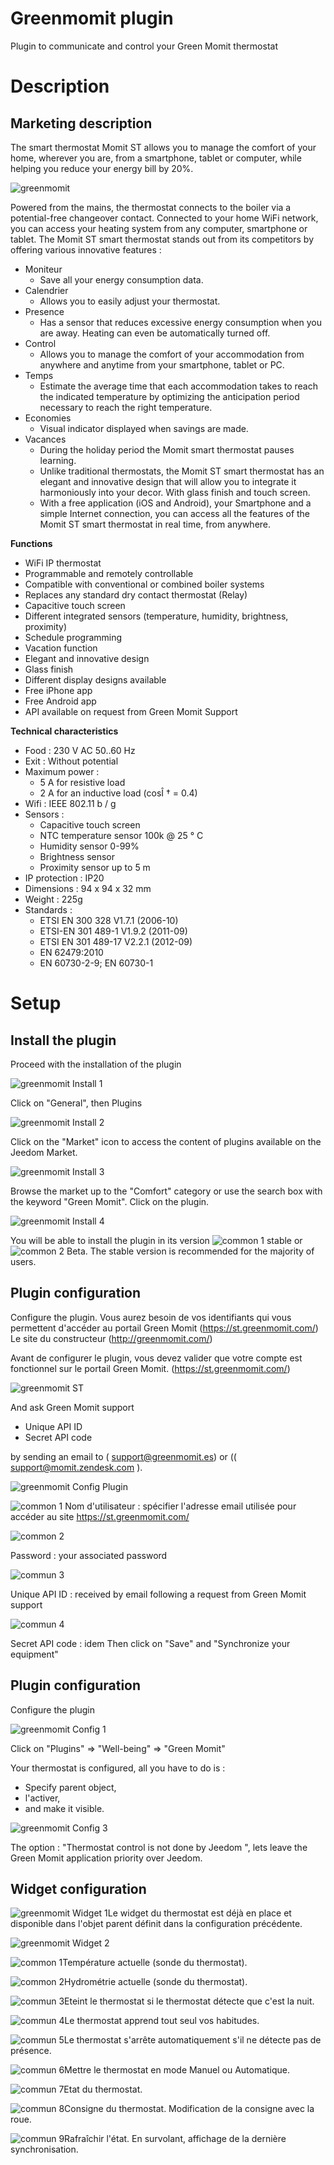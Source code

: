 # Greenmomit plugin

Plugin to communicate and control your Green Momit thermostat

# Description 

## Marketing description

The smart thermostat Momit ST allows you to manage the comfort of your home, wherever you are, from a smartphone, tablet or computer, while helping you reduce your energy bill by 20%.

![greenmomit](./images/greenmomit.jpg)

Powered from the mains, the thermostat connects to the boiler via a potential-free changeover contact. Connected to your home WiFi network, you can access your heating system from any computer, smartphone or tablet. The Momit ST smart thermostat stands out from its competitors by offering various innovative features :

-   Moniteur
    -   Save all your energy consumption data.
-   Calendrier
    -   Allows you to easily adjust your thermostat.
-   Presence
    -   Has a sensor that reduces excessive energy consumption when you are away. Heating can even be automatically turned off.
-   Control
    -   Allows you to manage the comfort of your accommodation from anywhere and anytime from your smartphone, tablet or PC.
-   Temps
    -   Estimate the average time that each accommodation takes to reach the indicated temperature by optimizing the anticipation period necessary to reach the right temperature.
-   Economies
    -   Visual indicator displayed when savings are made.
-   Vacances
    -   During the holiday period the Momit smart thermostat pauses learning.
    -   Unlike traditional thermostats, the Momit ST smart thermostat has an elegant and innovative design that will allow you to integrate it harmoniously into your decor. With glass finish and touch screen.
    -   With a free application (iOS and Android), your Smartphone and a simple Internet connection, you can access all the features of the Momit ST smart thermostat in real time, from anywhere.

**Functions**

-   WiFi IP thermostat
-   Programmable and remotely controllable
-   Compatible with conventional or combined boiler systems
-   Replaces any standard dry contact thermostat (Relay)
-   Capacitive touch screen
-   Different integrated sensors (temperature, humidity, brightness, proximity)
-   Schedule programming
-   Vacation function
-   Elegant and innovative design
-   Glass finish
-   Different display designs available
-   Free iPhone app
-   Free Android app
-   API available on request from Green Momit Support

**Technical characteristics**

-   Food : 230 V AC 50..60 Hz
-   Exit : Without potential
-   Maximum power :
    -   5 A for resistive load
    -   2 A for an inductive load (cosÎ † = 0.4)
-   Wifi : IEEE 802.11 b / g
-   Sensors :
    -   Capacitive touch screen
    -   NTC temperature sensor 100k @ 25 ° C
    -   Humidity sensor 0-99%
    -   Brightness sensor
    -   Proximity sensor up to 5 m
-   IP protection : IP20
-   Dimensions : 94 x 94 x 32 mm
-   Weight : 225g
-   Standards :
    -   ETSI EN 300 328 V1.7.1 (2006-10)
    -   ETSI-EN 301 489-1 V1.9.2 (2011-09)
    -   ETSI EN 301 489-17 V2.2.1 (2012-09)
    -   EN 62479:2010
    -   EN 60730-2-9; EN 60730-1

# Setup 

## Install the plugin 

Proceed with the installation of the plugin

![greenmomit Install 1](./images/greenmomit_Install_1.png)

Click on "General", then Plugins

![greenmomit Install 2](./images/greenmomit_Install_2.png)

Click on the "Market" icon to access the content of plugins available on the Jeedom Market.

![greenmomit Install 3](./images/greenmomit_Install_3.png)

Browse the market up to the "Comfort" category or use the search box with the keyword "Green Momit". Click on the plugin.

![greenmomit Install 4](./images/greenmomit_Install_4.png)

You will be able to install the plugin in its version ![common 1](./images/commun_1.png) stable or ![common 2](./images/commun_2.png) Beta. The stable version is recommended for the majority of users.

## Plugin configuration 

Configure the plugin. Vous aurez besoin de vos identifiants qui vous permettent d'accéder au portail Green Momit (<https://st.greenmomit.com/>) Le site du constructeur (<http://greenmomit.com/>) 

Avant de configurer le plugin, vous devez valider que votre compte est fonctionnel sur le portail Green Momit. (<https://st.greenmomit.com/>)

![greenmomit ST](./images/greenmomit_ST.png)

And ask Green Momit support

-   Unique API ID 
-   Secret API code

by sending an email to ( <support@greenmomit.es>) or
(( <support@momit.zendesk.com> ).


![greenmomit Config Plugin](./images/greenmomit_Config_Plugin.png)

![common 1](./images/commun_1.png) Nom d'utilisateur : spécifier l'adresse email utilisée pour accéder au site <https://st.greenmomit.com/>  

![common 2](./images/commun_2.png)

Password : your associated password 

![commun 3](./images/commun_3.png) 

Unique API ID : received by email following a request from Green Momit support

![commun 4](./images/commun_4.png) 

Secret API code : idem Then click on "Save" and "Synchronize your equipment"

## Plugin configuration

Configure the plugin

![greenmomit Config 1](./images/greenmomit_Config_1.png)

Click on "Plugins" ⇒ "Well-being" ⇒ "Green Momit"

Your thermostat is configured, all you have to do is :

-   Specify parent object,
-   l'activer,
-   and make it visible.

![greenmomit Config 3](./images/greenmomit_Config_3.png)

The option : "Thermostat control is not done by Jeedom ", lets leave the Green Momit application priority over Jeedom.

##  Widget configuration

![greenmomit Widget 1](./images/greenmomit_Widget_1.png)Le widget du thermostat est déjà en place et disponible dans l'objet parent définit dans la configuration précédente.

![greenmomit Widget 2](./images/greenmomit_Widget_2.png)

![common 1](./images/commun_1.png)Température actuelle (sonde du thermostat). 

![common 2](./images/commun_2.png)Hydrométrie actuelle (sonde du thermostat).

![commun 3](./images/commun_3.png)Eteint le thermostat si le thermostat détecte que c'est la nuit.

![commun 4](./images/commun_4.png)Le thermostat apprend tout seul vos habitudes.

![commun 5](./images/commun_5.png)Le thermostat s'arrête automatiquement s'il ne détecte pas de présence.  

![commun 6](./images/commun_6.png)Mettre le thermostat en mode Manuel ou Automatique.  

![commun 7](./images/commun_7.png)Etat du thermostat.  

![commun 8](./images/commun_8.png)Consigne du thermostat. Modification de la consigne avec la roue.  

![commun 9](./images/commun_9.png)Rafraîchir l'état. En survolant, affichage de la dernière synchronisation. 

